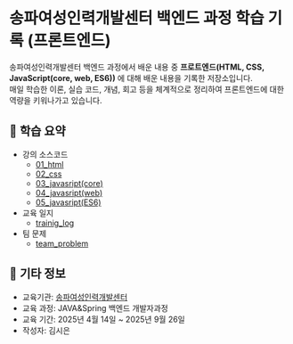 # 송파여성인력개발센터 백엔드 과정 학습 기록 (프론트엔드)

송파여성인력개발센터 백엔드 과정에서 배운 내용 중 **프로트엔드(HTML, CSS, JavaScript(core, web, ES6))** 에 대해 배운 내용을 기록한 저장소입니다.  
매일 학습한 이론, 실습 코드, 개념, 회고 등을 체계적으로 정리하여 프론트엔드에 대한 역량을 키워나가고 있습니다.

## 📌 학습 요약

- 강의 소스코드
  - [01_html](./01_html)
  - [02_css](./02_css)
  - [03_javasript(core)](<./03_javascipt(core)>)
  - [04_javasript(web)](<./04_javascript(web)/>)
  - [05_javasript(ES6)](<./05_javascript(ES6)/>)
- 교육 일지
  - [trainig_log](./trainig_log/)
- 팀 문제
  - [team_problem](./js_team_problem/)

## 🙌 기타 정보

- 교육기관: [송파여성인력개발센터](https://songpa.seoulwomanup.or.kr/songpa/main/main.do)
- 교육 과정: JAVA&Spring 백엔드 개발자과정
- 교육 기간: 2025년 4월 14일 ~ 2025년 9월 26일
- 작성자: 김시은

